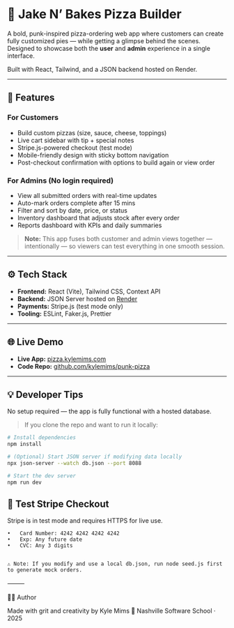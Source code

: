 # 🍕 Jake N’ Bakes Pizza Builder

A bold, punk-inspired pizza-ordering web app where customers can create fully customized pies — while getting a glimpse behind the scenes. Designed to showcase both the **user** and **admin** experience in a single interface.

Built with React, Tailwind, and a JSON backend hosted on Render.

---

## 🚀 Features

### For Customers
- Build custom pizzas (size, sauce, cheese, toppings)
- Live cart sidebar with tip + special notes
- Stripe.js-powered checkout (test mode)
- Mobile-friendly design with sticky bottom navigation
- Post-checkout confirmation with options to build again or view order

### For Admins (No login required)
- View all submitted orders with real-time updates
- Auto-mark orders complete after 15 mins
- Filter and sort by date, price, or status
- Inventory dashboard that adjusts stock after every order
- Reports dashboard with KPIs and daily summaries


> **Note:** This app fuses both customer and admin views together — intentionally — so viewers can test everything in one smooth session.

---

## ⚙️ Tech Stack

- **Frontend:** React (Vite), Tailwind CSS, Context API
- **Backend:** JSON Server hosted on [Render](https://render.com)
- **Payments:** Stripe.js (test mode only)
- **Tooling:** ESLint, Faker.js, Prettier

---

## 🌐 Live Demo

- **Live App:** [pizza.kylemims.com](https://pizza.kylemims.com)
- **Code Repo:** [github.com/kylemims/punk-pizza](https://github.com/kylemims/punk-pizza)

---

## 💡 Developer Tips

No setup required — the app is fully functional with a hosted database.

> If you clone the repo and want to run it locally:

```bash
# Install dependencies
npm install

# (Optional) Start JSON server if modifying data locally
npx json-server --watch db.json --port 8088

# Start the dev server
npm run dev
```


## 🧪 Test Stripe Checkout


Stripe is in test mode and requires HTTPS for live use.

	•	Card Number: 4242 4242 4242 4242
	•	Exp: Any future date
	•	CVC: Any 3 digits


	⚠️ Note: If you modify and use a local db.json, run node seed.js first to generate mock orders.

⸻

👨‍🎨 Author

Made with grit and creativity by Kyle Mims
🧠 Nashville Software School · 2025